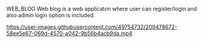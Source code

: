 WEB_BLOG
Web blog is a web applicaton where user can register/login and also admin login option is included.


https://user-images.githubusercontent.com/49754732/209478672-58ee5e67-069d-4570-a042-9b56b4acb9da.mp4

